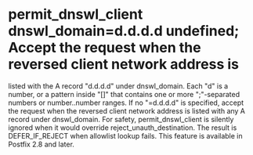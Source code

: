 # permit_dnswl_client dnswl_domain=d.d.d.d undefined; Accept the request when the reversed client network address is
listed with the A record "d.d.d.d" under dnswl_domain.
Each "d" is a number, or a pattern inside "[]" that contains
one or more ";"-separated numbers or number..number ranges.
If no "=d.d.d.d" is specified, accept the request when the
reversed client network address is listed with any A record under
dnswl_domain.  For safety, permit_dnswl_client is silently
ignored when it would override reject_unauth_destination.  The
result is DEFER_IF_REJECT when allowlist lookup fails.  This feature
is available in Postfix 2.8 and later.  